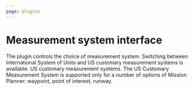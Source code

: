 ```yaml
---
page: plugins
---
```


# Measurement system interface

The plugin controls the choice of measurement system. Switching between International System of Units and US customary measurement systems is available. US customary measurement systems. The US Customary Measurement System is supported only for a number of options of Mission Planner: waypoint, point of interest, runway.
